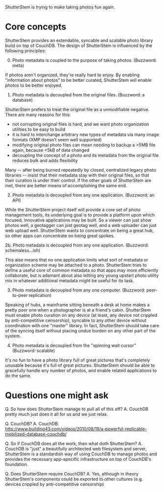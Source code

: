 ShutterStem is trying to make taking photos fun again.

# Core concepts #

ShutterStem provides an extendable, syncable and scalable photo library build on top of CouchDB. The design of ShutterStem is influenced by the following principles:

0. Photo metadata is coupled to the purpose of taking photos.
(Buzzword: meta)

If photos aren't organized, they're really hard to enjoy. By enabling "information about photos" to be better curated,
ShutterStem will enable photos to be better enjoyed.


1. Photo metadata is decoupled from the original files.
(Buzzword: a database)

ShutterStem prefers to treat the original file as a unmodifiable negative. There are many reasons for this:
- not corrupting original files is hard, and we want photo organization utilities to be easy to build
- it is hard to interchange arbitrary new types of metadata via many image formats (XMP doesn't seem well supported)
- modifying original photo files can mean needing to backup a >5MB file again, because <5kB of data changed
- decoupling the concept of a photo and its metadata from the original file reduces bulk and adds flexibility

Many -- after being burned repeatedly by closed, centralized legacy photo libraries -- insist
that their metadata stay with their original files, so that their curation is under their control.
If the other goals of ShutterStem are met, there are better means of accomplishing the same end.


2. Photo metadata is decoupled from any one application.
(Buzzword: an API)

While the ShutterStem project itself will provide a core set of photo management tools,
its underlying goal is to provide a platform upon which focused, innovative applications may be built.
So a viewer can just show photos well, a geotagger can just geotag well, and a web uploader can just web upload well.
ShutterStem wants to concentrate on being a great hub, so other apps can concentrate on being great spokes.

2b. Photo metadata is decoupled from any one application.
(Buzzword: schemaless...ish)

This also means that no one application limits what sort of metadata or organization scheme may be attached to a photo.
ShutterStem tries to define a useful core of common metadata so that apps may more efficiently collaborate, but is adamant
about also letting any young upstart photo utility mix in whatever additional metadata might be useful for its task.


3. Photo metadata is decoupled from any one computer.
(Buzzword: peer-to-peer replication)

Speaking of hubs, a mainframe sitting beneath a desk at home makes a pretty poor one when a photographer is at a friend's cabin.
ShutterStem must enable photo curation on any device (at least, any device not crippled by anti-competitive censorship),
syncable to any other device without coordination with one "master" library. In fact, ShutterStem should take
care of the syncing itself without placing undue burden on any other part of the system.


4. Photo metadata is decoupled from the "spinning wait cursor"
(Buzzword: scalable)

It's no fun to have a photo library full of great pictures that's completely unusable because it's full of great pictures.
ShutterStem should be able to gracefully handle any number of photos, and enable related applications to do the same.



# Questions one might ask #

Q. So how does ShutterStem manage to pull all of this off?
A. CouchDB pretty much just does it all for us and we just relax.

Q. CouchDB?
A. CouchDB: http://www.building43.com/videos/2010/08/19/a-powerful-replicable-mobilized-database-couchdb/

Q. So if CouchDB does all the work, then what doth ShutterStem?
A. CouchDB is "just" a beautifully architected web filesystem and server, ShutterStem is a standardish way of using CouchDB to manage photos and provides the necessary app-specific infrastructure on top of CouchDB's foundation.

Q. Does ShutterStem require CouchDB?
A. Yes, although in theory ShutterStem's components could be exported to other cultures (e.g. devices crippled by anti-competitive censorship)
